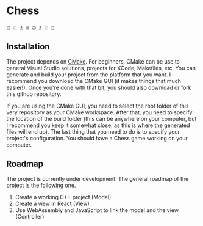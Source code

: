 # Chess

♖ ♘ ♗ ♕ ♔ ♗ ♘ ♖

## Installation
The project depends on [CMake](https://cmake.org/install/). For beginners, CMake can be use to general Visual Studio solutions, projects for XCode, Makefiles, etc. You can generate and build your project from the platform that you want. I recommend you download the CMake GUI (it makes things that much easier!). Once you're done with that bit, you should also download or fork this github repository. 

If you are using the CMake GUI, you need to select the root folder of this very repository as your CMake workspace. After that, you need to specify the location of the build folder (this can be anywhere on your computer, but I recommend you keep it somewhat close, as this is where the generated files will end up). The last thing that you need to do is to specify your project's configuration. You should have a Chess game working on your computer.

## Roadmap
The project is currently under development. The general roadmap of the project is the following one.
1. Create a working C++ project (Model)
2. Create a view in React (View)
3. Use WebAssembly and JavaScript to link the model and the view (Controller)
